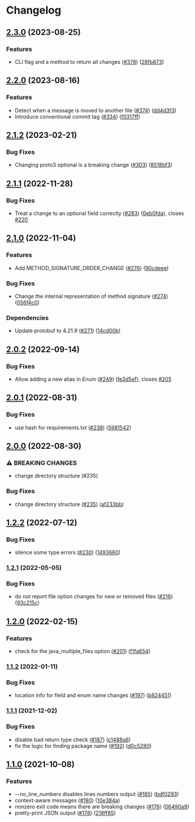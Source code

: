 # Changelog

## [2.3.0](https://github.com/googleapis/proto-breaking-change-detector/compare/v2.2.0...v2.3.0) (2023-08-25)


### Features

* CLI flag and a method to return all changes ([#378](https://github.com/googleapis/proto-breaking-change-detector/issues/378)) ([28fb873](https://github.com/googleapis/proto-breaking-change-detector/commit/28fb87315db63bec7431f4cdcbdda620bed77803))

## [2.2.0](https://github.com/googleapis/proto-breaking-change-detector/compare/v2.1.2...v2.2.0) (2023-08-16)


### Features

* Detect when a message is moved to another file ([#374](https://github.com/googleapis/proto-breaking-change-detector/issues/374)) ([dd4d3f3](https://github.com/googleapis/proto-breaking-change-detector/commit/dd4d3f3337bc3268ce5f0e6fd5f8e872746857a2))
* Introduce conventional commit tag ([#334](https://github.com/googleapis/proto-breaking-change-detector/issues/334)) ([f0317ff](https://github.com/googleapis/proto-breaking-change-detector/commit/f0317ffbc9c59719f9ecee72fab9acb8bab4fd38))

## [2.1.2](https://github.com/googleapis/proto-breaking-change-detector/compare/v2.1.1...v2.1.2) (2023-02-21)


### Bug Fixes

* Changing proto3 optional is a breaking change ([#303](https://github.com/googleapis/proto-breaking-change-detector/issues/303)) ([8518bf3](https://github.com/googleapis/proto-breaking-change-detector/commit/8518bf377050b1f83a06797d8400bf1a3a83d507))

## [2.1.1](https://github.com/googleapis/proto-breaking-change-detector/compare/v2.1.0...v2.1.1) (2022-11-28)


### Bug Fixes

* Treat a change to an optional field correctly ([#283](https://github.com/googleapis/proto-breaking-change-detector/issues/283)) ([0eb0fda](https://github.com/googleapis/proto-breaking-change-detector/commit/0eb0fda6ea459ed8ec38ce0957a46e2a014d4d7b)), closes [#220](https://github.com/googleapis/proto-breaking-change-detector/issues/220)

## [2.1.0](https://github.com/googleapis/proto-breaking-change-detector/compare/v2.0.2...v2.1.0) (2022-11-04)


### Features

* Add METHOD_SIGNATURE_ORDER_CHANGE ([#276](https://github.com/googleapis/proto-breaking-change-detector/issues/276)) ([90cdeee](https://github.com/googleapis/proto-breaking-change-detector/commit/90cdeeec43b2bcbe221a3f65c971a91ea5098346))


### Bug Fixes

* Change the internal representation of method signature ([#274](https://github.com/googleapis/proto-breaking-change-detector/issues/274)) ([056f4c0](https://github.com/googleapis/proto-breaking-change-detector/commit/056f4c0cf64821eb099c8291ca8041d23ca35a78))


### Dependencies

* Update protobuf to 4.21.9 ([#271](https://github.com/googleapis/proto-breaking-change-detector/issues/271)) ([14cd00b](https://github.com/googleapis/proto-breaking-change-detector/commit/14cd00bf8a6b65093dfd4df123c9de8645ff1fc5))

## [2.0.2](https://github.com/googleapis/proto-breaking-change-detector/compare/v2.0.1...v2.0.2) (2022-09-14)


### Bug Fixes

* Allow adding a new alias in Enum ([#249](https://github.com/googleapis/proto-breaking-change-detector/issues/249)) ([fe3d5ef](https://github.com/googleapis/proto-breaking-change-detector/commit/fe3d5efc6b12de97cef47c7543686295120f9499)), closes [#205](https://github.com/googleapis/proto-breaking-change-detector/issues/205)

## [2.0.1](https://github.com/googleapis/proto-breaking-change-detector/compare/v2.0.0...v2.0.1) (2022-08-31)


### Bug Fixes

* use hash for requirements.txt ([#238](https://github.com/googleapis/proto-breaking-change-detector/issues/238)) ([5981542](https://github.com/googleapis/proto-breaking-change-detector/commit/598154208c216e4690205a0150fdccbef78e34e5))

## [2.0.0](https://github.com/googleapis/proto-breaking-change-detector/compare/v1.2.2...v2.0.0) (2022-08-30)


### ⚠ BREAKING CHANGES

* change directory structure (#235)

### Bug Fixes

* change directory structure ([#235](https://github.com/googleapis/proto-breaking-change-detector/issues/235)) ([af233bb](https://github.com/googleapis/proto-breaking-change-detector/commit/af233bbcfb7a9d904c0fdf6b69dade9e1f7e94fe))

## [1.2.2](https://github.com/googleapis/proto-breaking-change-detector/compare/v1.2.1...v1.2.2) (2022-07-12)


### Bug Fixes

* silence some type errors ([#230](https://github.com/googleapis/proto-breaking-change-detector/issues/230)) ([1493660](https://github.com/googleapis/proto-breaking-change-detector/commit/149366093b14f3c873799cf174d5bbdb04d6db0b))

### [1.2.1](https://github.com/googleapis/proto-breaking-change-detector/compare/v1.2.0...v1.2.1) (2022-05-05)


### Bug Fixes

* do not report file option changes for new or removed files ([#216](https://github.com/googleapis/proto-breaking-change-detector/issues/216)) ([93c215c](https://github.com/googleapis/proto-breaking-change-detector/commit/93c215ce0b73a7b29814fba5cf6fd54ea66b39bd))

## [1.2.0](https://github.com/googleapis/proto-breaking-change-detector/compare/v1.1.2...v1.2.0) (2022-02-15)


### Features

* check for the java_multiple_files option ([#201](https://github.com/googleapis/proto-breaking-change-detector/issues/201)) ([f1fa654](https://github.com/googleapis/proto-breaking-change-detector/commit/f1fa654ee63d9a2238d0483ded4b98a1416463de))

### [1.1.2](https://github.com/googleapis/proto-breaking-change-detector/compare/v1.1.1...v1.1.2) (2022-01-11)


### Bug Fixes

* location info for field and enum name changes ([#197](https://github.com/googleapis/proto-breaking-change-detector/issues/197)) ([b824451](https://github.com/googleapis/proto-breaking-change-detector/commit/b824451a908894bf9e4d9b424e4b205e74276f08))

### [1.1.1](https://www.github.com/googleapis/proto-breaking-change-detector/compare/v1.1.0...v1.1.1) (2021-12-02)


### Bug Fixes

* disable bad return type check ([#187](https://www.github.com/googleapis/proto-breaking-change-detector/issues/187)) ([c1488a6](https://www.github.com/googleapis/proto-breaking-change-detector/commit/c1488a6911829e051d92a3fde70bcb6a00f30bf3))
* fix the logic for finding package name ([#192](https://www.github.com/googleapis/proto-breaking-change-detector/issues/192)) ([d0c5280](https://www.github.com/googleapis/proto-breaking-change-detector/commit/d0c52809cd337f286d3c34944a4f89d81c136a67))

## [1.1.0](https://www.github.com/googleapis/proto-breaking-change-detector/compare/v1.0.2...v1.1.0) (2021-10-08)


### Features

* --no_line_numbers disables lines numbers output ([#185](https://www.github.com/googleapis/proto-breaking-change-detector/issues/185)) ([bdf0293](https://www.github.com/googleapis/proto-breaking-change-detector/commit/bdf02939b8b09c8c542a376c3825a1235c58dc8d))
* context-aware messages ([#180](https://www.github.com/googleapis/proto-breaking-change-detector/issues/180)) ([10e384a](https://www.github.com/googleapis/proto-breaking-change-detector/commit/10e384a32cb7329c4b3d7ad34103bfcd1082c2fa))
* nonzero exit code means there are breaking changes ([#176](https://www.github.com/googleapis/proto-breaking-change-detector/issues/176)) ([06490a9](https://www.github.com/googleapis/proto-breaking-change-detector/commit/06490a9118412b739a847227c1c4983f8418d0d8))
* pretty-print JSON output ([#178](https://www.github.com/googleapis/proto-breaking-change-detector/issues/178)) ([218ff85](https://www.github.com/googleapis/proto-breaking-change-detector/commit/218ff854ab923f377da640a6d3967ec0952fe644))
